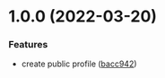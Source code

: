 # 1.0.0 (2022-03-20)


### Features

* create public profile ([bacc942](https://github.com/robsonnatanael/robsonnatanael/commit/bacc942d87008927ad51274a1d8ea5651caaf5d3))
